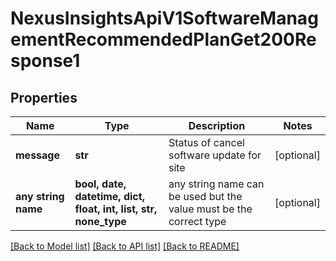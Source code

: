 # NexusInsightsApiV1SoftwareManagementRecommendedPlanGet200Response1


## Properties
Name | Type | Description | Notes
------------ | ------------- | ------------- | -------------
**message** | **str** | Status of cancel software update for site | [optional] 
**any string name** | **bool, date, datetime, dict, float, int, list, str, none_type** | any string name can be used but the value must be the correct type | [optional]

[[Back to Model list]](../README.md#documentation-for-models) [[Back to API list]](../README.md#documentation-for-api-endpoints) [[Back to README]](../README.md)


